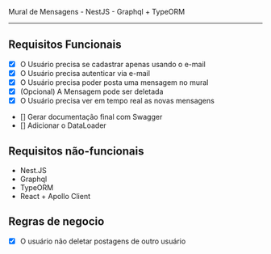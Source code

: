 Mural de Mensagens - NestJS - Graphql + TypeORM

-----------------------------------------------

## Requisitos Funcionais
- [x] O Usuário precisa se cadastrar apenas usando o e-mail
- [x] O Usuário precisa autenticar via e-mail
- [x] O Usuário precisa poder posta uma mensagem no mural
- [x] (Opcional) A Mensagem pode ser deletada
- [x] O Usuário precisa ver em tempo real as novas mensagens
- [] Gerar documentação final com Swagger
- [] Adicionar o DataLoader

## Requisitos não-funcionais
- Nest.JS
- Graphql
- TypeORM
- React + Apollo Client


## Regras de negocio
- [x] O usuário não deletar postagens de outro usuário